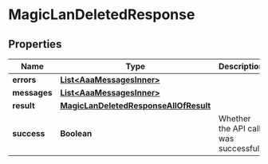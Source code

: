 

# MagicLanDeletedResponse


## Properties

| Name | Type | Description | Notes |
|------------ | ------------- | ------------- | -------------|
|**errors** | [**List&lt;AaaMessagesInner&gt;**](AaaMessagesInner.md) |  |  |
|**messages** | [**List&lt;AaaMessagesInner&gt;**](AaaMessagesInner.md) |  |  |
|**result** | [**MagicLanDeletedResponseAllOfResult**](MagicLanDeletedResponseAllOfResult.md) |  |  |
|**success** | **Boolean** | Whether the API call was successful |  |



